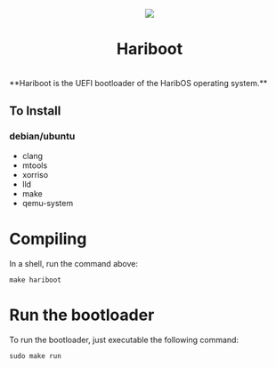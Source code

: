 <p align="center">
  <img src="https://github.com/The-HaribOS-Organization/Hariboot/blob/main/logo.png?raw=true" />
</p>
<h1 align="center"><strong>Hariboot</strong></h1>

<br>
**Hariboot is the UEFI bootloader of the HaribOS operating system.**

## To Install
### debian/ubuntu
- clang
- mtools
- xorriso
- lld
- make
- qemu-system

# Compiling

In a shell, run the command above:
```
make hariboot
```

# Run the bootloader

To run the bootloader, just executable the following command:
```
sudo make run
```
